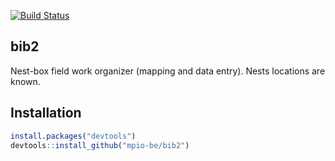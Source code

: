 [![Build Status](https://travis-ci.org/mpio-be/bib2.svg?branch=master)](https://travis-ci.org/mpio-be/bib2)

bib2
------------
 Nest-box field work organizer (mapping and data entry). Nests locations are known.


Installation
------------

``` r
install.packages("devtools")
devtools::install_github("mpio-be/bib2")
```

